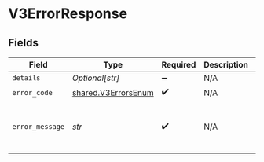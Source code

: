 # V3ErrorResponse


## Fields

| Field                                                      | Type                                                       | Required                                                   | Description                                                | Example                                                    |
| ---------------------------------------------------------- | ---------------------------------------------------------- | ---------------------------------------------------------- | ---------------------------------------------------------- | ---------------------------------------------------------- |
| `details`                                                  | *Optional[str]*                                            | :heavy_minus_sign:                                         | N/A                                                        |                                                            |
| `error_code`                                               | [shared.V3ErrorsEnum](../../models/shared/v3errorsenum.md) | :heavy_check_mark:                                         | N/A                                                        | VALIDATION                                                 |
| `error_message`                                            | *str*                                                      | :heavy_check_mark:                                         | N/A                                                        | [VALIDATION] missing required config field: pollingPeriod  |